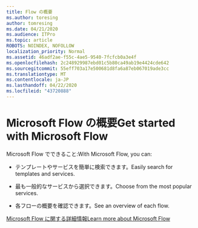 ```yaml
---
title: Flow の概要
ms.author: toresing
author: tomresing
ms.date: 04/21/2020
ms.audience: ITPro
ms.topic: article
ROBOTS: NOINDEX, NOFOLLOW
localization_priority: Normal
ms.assetid: 46adf2ae-f55c-4ae5-9540-7fcfcb0a3e4f
ms.openlocfilehash: 2c248929987ebd01c5b80ca49ab19e4424cde642
ms.sourcegitcommit: 55eff703a17e500681d8fa6a87eb067019ade3cc
ms.translationtype: MT
ms.contentlocale: ja-JP
ms.lasthandoff: 04/22/2020
ms.locfileid: "43720888"
---
```

# <a name="get-started-with-microsoft-flow"></a><span data-ttu-id="8fb3e-102">Microsoft Flow の概要</span><span class="sxs-lookup"><span data-stu-id="8fb3e-102">Get started with Microsoft Flow</span></span>

<span data-ttu-id="8fb3e-103">Microsoft Flow でできること:</span><span class="sxs-lookup"><span data-stu-id="8fb3e-103">With Microsoft Flow, you can:</span></span>
  
- <span data-ttu-id="8fb3e-104">テンプレートやサービスを簡単に検索できます。</span><span class="sxs-lookup"><span data-stu-id="8fb3e-104">Easily search for templates and services.</span></span>
    
- <span data-ttu-id="8fb3e-105">最も一般的なサービスから選択できます。</span><span class="sxs-lookup"><span data-stu-id="8fb3e-105">Choose from the most popular services.</span></span>
    
- <span data-ttu-id="8fb3e-106">各フローの概要を確認できます。</span><span class="sxs-lookup"><span data-stu-id="8fb3e-106">See an overview of each flow.</span></span>
    
[<span data-ttu-id="8fb3e-107">Microsoft Flow に関する詳細情報</span><span class="sxs-lookup"><span data-stu-id="8fb3e-107">Learn more about Microsoft Flow</span></span>](https://go.microsoft.com/fwlink/?linkid=874446)
  

